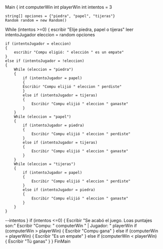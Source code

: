 Main
{
	int computerWin
	int playerWin
	int intentos = 3

	string[] opciones = {"piedra", "papel", "tijeras"}
	Random random = new Random()

While (intentos >=0)
{
	escribir "Elije piedra, papel o tijeras"
	leer intentoJugador
	eleccion = random opciones

	if (intentoJugador = eleccion)
	{
		escribir "Compu eligió: " elección " es un empate"
	}
	else if (intentoJugador = !eleccion)
	{
		While (eleccion = "piedra")
		{
			if (intentoJugador = papel)
			{
			Escribir "Compu elijió " eleccion " perdiste"
			}
			else if (intentoJugador = tijeras)
			{
				Escribir "Compu elijió " eleccion " ganaste"
			}
		}
		While (eleccion = "papel")
		{
			if (intentoJugador = piedra)
			{
				Escribir "Compu elijió " eleccion " perdiste"
			}
			else if (intentoJugador = tijeras)
			{
				Escribir "Compu elijió " eleccion " ganaste"
			}
		}
		While (eleccion = "tijeras")
		{
			if (intentoJugador = papel)
			{
				Escribir "Compu elijió " eleccion " perdiste"
			}
			else if (intentoJugador = piedra)
			{
				Escribir "Compu elijió " eleccion " ganaste"
			}
		}
	}
--intentos
}
if (intentos <=0)
{
	Escribir "Se acabó el juego. Loas puntajes son:"
	Escribir "Compu: " computerWin " | Jugador: " playerWin
	if (computerWin > playerWin)
	{
		Escribir "Compu gana"
	}
	else if (computerWin = playerWin)
	{
		Escribir "Es un empate"
	}
	else if (computerWin < playerWin)
	{
		Escribir "Tú ganas"
	}
}
FinMain